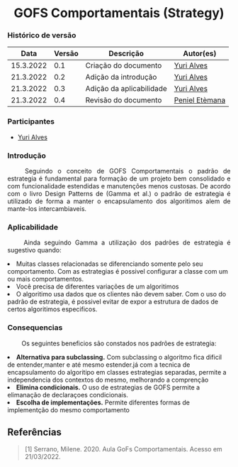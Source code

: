 # <center> GOFS Comportamentais (Strategy)

### Histórico de versão<br>

| Data      | Versão | Descrição                | Autor(es)                                   |
| --------- | ------ | ------------------------ | ------------------------------------------- |
| 15.3.2022 | 0.1    | Criação do documento     | [Yuri Alves](https://github.com/yuriAlves5) |
| 21.3.2022 | 0.2    | Adição da introdução     | [Yuri Alves](https://github.com/yuriAlves5) |
| 21.3.2022 | 0.3    | Adição da aplicabilidade | [Yuri Alves](https://github.com/yuriAlves5) |
| 21.3.2022 | 0.4    | Revisão do documento  | [Peniel Etèmana](https://github.com/zpeniel09) |

### Participantes

-   [Yuri Alves](https://github.com/yuriAlves5)

### Introdução

<p align="justify">&emsp;&emsp;
    Seguindo o conceito de GOFS Comportamentais o padrão de estrategia é fundamental para formação de um projeto bem consolidado e com funcionalidade estendidas e manutenções menos custosas. De acordo com o livro Design Patterns de (Gamma et al.) o padrão de estrategia é utilizado de forma a manter o encapsulamento dos algoritimos alem de mante-los intercambiaveis. 
</p>

### Aplicabilidade

<p align="justify">&emsp;&emsp; 
    Ainda seguindo Gamma a utilização dos padrões de estrategia é sugestivo quando:
    <li> Muitas classes relacionadas se diferenciando somente pelo seu comportamento. Com as estrategias é possivel configurar a classe com um ou mais comportamentos.
    </li>
    <li> Você precisa de diferentes variações de um algoritimos
    </li>
    <li> O algoritimo usa dados que os clientes não devem saber. Com o uso do padrão de estrategia, é possivel evitar de expor a estrutura de dados de certos algoritimos especificos.
    </li>
</p>

### Consequencias

<p align="justify">&emsp;&emsp;
    Os seguintes beneficios são constados nos padrões de estrategia:
    <li> <strong>Alternativa para subclassing.</strong> Com subclassing o algoritmo fica dificil de entender,manter e até mesmo estender.já com a tecnica de encapsulamento do algoritipo em classes estrategias separadas, permite a independencia dos contextos do mesmo, melhorando a comprenção
    </li>
    <li> <strong>Elimina condicionais.</strong> O uso de estrategias de GOFS permite a elimanação de declaraçoes condicionais.
    </li>
    <li> <strong>Escolha de implementações.</strong> Permite diferentes formas de implementção do mesmo comportamento
    </li>
</p>

## Referências

> [1] Serrano, Milene. 2020. Aula GoFs Comportamentais. Acesso em 21/03/2022.

